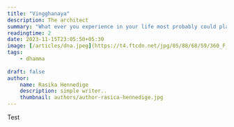 ```yaml
---
title: "Vingghanaya"
description: The architect 
summary: "What ever you experience in your life most probably could planned out before. This phenomenon involves planning is refferd as what we explain here."
readingtime: 2
date: 2023-11-15T23:05:50+05:30
image: [/articles/dna.jpeg](https://t4.ftcdn.net/jpg/05/88/68/59/360_F_588685904_GV8YCwcUm8wCFW4cY1HYsCqTdbV3bRVq.jpg)
tags: 
    - dhamma
    
draft: false
author:
    name: Rasika Hennedige
    description: simple writer..
    thumbnail: authors/author-rasica-hennedige.jpg
---
```


Test
